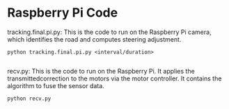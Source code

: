 <h1>Raspberry Pi Code</h1>

tracking.final.pi.py: This is the code to run on the Raspberry Pi camera, which identifies the road and computes steering adjustment. 

<code>python tracking.final.pi.py <interval/duration> <null> <outage hreshold> </code>

recv.py: This is the code to run on the Raspberry Pi. It applies the transmittedcorrection to the motors via the motor controller. It contains the algorithm to fuse the sensor data. 

<code>python recv.py</code>
